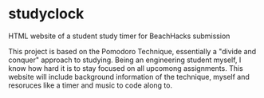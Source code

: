 # studyclock
HTML website of a student study timer for BeachHacks submission

This project is based on the Pomodoro Technique, essentially a "divide and conquer" approach to studying. 
Being an engineering student myself, I know how hard it is to stay focused on all upcomong assignments. 
This website will include background information of the technique, myself and resoruces like a timer 
and music to code along to.

